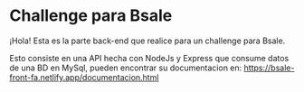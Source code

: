 # Challenge para Bsale

¡Hola! Esta es la parte back-end que realice para un challenge para Bsale.

Esto consiste en una API hecha con NodeJs y Express que consume datos de una BD en MySql, pueden encontrar su documentacion en:
https://bsale-front-fa.netlify.app/documentacion.html

